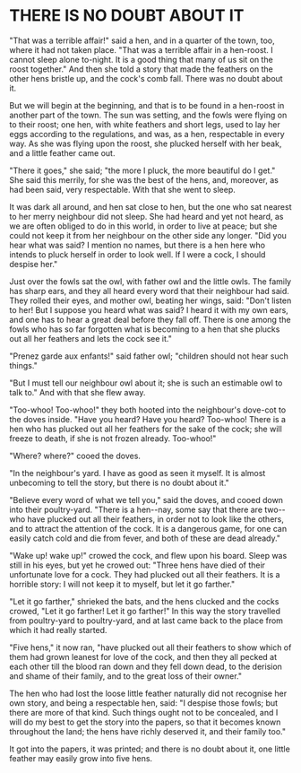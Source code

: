 # THERE IS NO DOUBT ABOUT IT

"That was a terrible affair!" said a hen, and in a quarter of the
town, too, where it had not taken place. "That was a terrible affair
in a hen-roost. I cannot sleep alone to-night. It is a good thing that
many of us sit on the roost together." And then she told a story
that made the feathers on the other hens bristle up, and the cock's
comb fall. There was no doubt about it.

But we will begin at the beginning, and that is to be found in a
hen-roost in another part of the town. The sun was setting, and the
fowls were flying on to their roost; one hen, with white feathers
and short legs, used to lay her eggs according to the regulations, and
was, as a hen, respectable in every way. As she was flying upon the
roost, she plucked herself with her beak, and a little feather came
out.

"There it goes," she said; "the more I pluck, the more beautiful
do I get." She said this merrily, for she was the best of the hens,
and, moreover, as had been said, very respectable. With that she
went to sleep.

It was dark all around, and hen sat close to hen, but the one
who sat nearest to her merry neighbour did not sleep. She had heard
and yet not heard, as we are often obliged to do in this world, in
order to live at peace; but she could not keep it from her neighbour
on the other side any longer. "Did you hear what was said? I mention
no names, but there is a hen here who intends to pluck herself in
order to look well. If I were a cock, I should despise her."

Just over the fowls sat the owl, with father owl and the little
owls. The family has sharp ears, and they all heard every word that
their neighbour had said. They rolled their eyes, and mother owl,
beating her wings, said: "Don't listen to her! But I suppose you heard
what was said? I heard it with my own ears, and one has to hear a
great deal before they fall off. There is one among the fowls who
has so far forgotten what is becoming to a hen that she plucks out all
her feathers and lets the cock see it."

"Prenez garde aux enfants!" said father owl; "children should
not hear such things."

"But I must tell our neighbour owl about it; she is such an
estimable owl to talk to." And with that she flew away.

"Too-whoo! Too-whoo!" they both hooted into the neighbour's
dove-cot to the doves inside. "Have you heard? Have you heard?
Too-whoo! There is a hen who has plucked out all her feathers for
the sake of the cock; she will freeze to death, if she is not frozen
already. Too-whoo!"

"Where? where?" cooed the doves.

"In the neighbour's yard. I have as good as seen it myself. It
is almost unbecoming to tell the story, but there is no doubt about
it."

"Believe every word of what we tell you," said the doves, and
cooed down into their poultry-yard. "There is a hen--nay, some say
that there are two--who have plucked out all their feathers, in
order not to look like the others, and to attract the attention of the
cock. It is a dangerous game, for one can easily catch cold and die
from fever, and both of these are dead already."

"Wake up! wake up!" crowed the cock, and flew upon his board.
Sleep was still in his eyes, but yet he crowed out: "Three hens have
died of their unfortunate love for a cock. They had plucked out all
their feathers. It is a horrible story: I will not keep it to
myself, but let it go farther."

"Let it go farther," shrieked the bats, and the hens clucked and
the cocks crowed, "Let it go farther! Let it go farther!" In this
way the story travelled from poultry-yard to poultry-yard, and at last
came back to the place from which it had really started.

"Five hens," it now ran, "have plucked out all their feathers to
show which of them had grown leanest for love of the cock, and then
they all pecked at each other till the blood ran down and they fell
down dead, to the derision and shame of their family, and to the great
loss of their owner."

The hen who had lost the loose little feather naturally did not
recognise her own story, and being a respectable hen, said: "I despise
those fowls; but there are more of that kind. Such things ought not to
be concealed, and I will do my best to get the story into the
papers, so that it becomes known throughout the land; the hens have
richly deserved it, and their family too."

It got into the papers, it was printed; and there is no doubt
about it, one little feather may easily grow into five hens.




